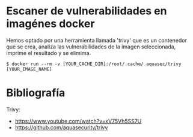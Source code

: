 # Escaner de vulnerabilidades en imagénes docker

Hemos optado por una herramienta llamada 'trivy' que es un contenedor que se crea, analiza las vulnerabilidades de la imagen seleccionada, imprime el resultado y se elimima.

```
$ docker run --rm -v [YOUR_CACHE_DIR]:/root/.cache/ aquasec/trivy [YOUR_IMAGE_NAME]
```

# Bibliografía

Trivy: 
* https://www.youtube.com/watch?v=xV75Vh5SS7U
* https://github.com/aquasecurity/trivy